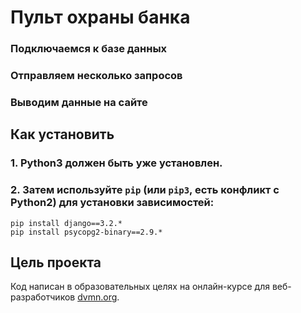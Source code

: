 # Пульт охраны банка

### Подключаемся к базе данных
### Отправляем несколько запросов
### Выводим данные на сайте

## Как установить


### 1. Python3 должен быть уже установлен. 
### 2. Затем используйте `pip` (или `pip3`, есть конфликт с Python2) для установки зависимостей:
```
pip install django==3.2.*
pip install psycopg2-binary==2.9.*
```

## Цель проекта

Код написан в образовательных целях на онлайн-курсе для веб-разработчиков [dvmn.org](https://dvmn.org/).